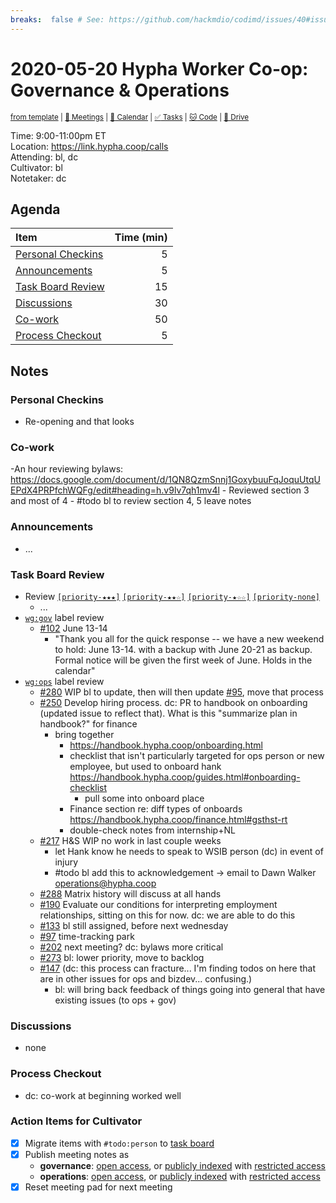 ```yaml
---
breaks:  false # See: https://github.com/hackmdio/codimd/issues/40#issuecomment-172927690
---
```

# 2020-05-20 Hypha Worker Co-op: Governance & Operations

<sup>[from template][template] | [:notebook: Meetings][meetings] | [:date: Calendar][calendar] | [:white_check_mark: Tasks][tasks] | [:cat: Code][gh] | [:open_file_folder: Drive][drive]</sup>

Time:       9:00-11:00pm ET  
Location:   https://link.hypha.coop/calls  
Attending:  bl, dc  
Cultivator: bl  
Notetaker:  dc

## Agenda

| Item                                            | Time (min) |
|:------------------------------------------------|-----------:|
| [Personal Checkins](#Personal-Checkins)         |          5 |
| [Announcements](#Announcements)                 |          5 |
| [Task Board Review](#Task-Board-Review)         |         15 |
| [Discussions](#Discussions)                     |         30 |
| [Co-work](#Co-work)                             |         50 |
| [Process Checkout](#Process-Checkout)           |          5 |

## Notes

### Personal Checkins

- Re-opening and that looks 


### Co-work

-An hour reviewing bylaws: https://docs.google.com/document/d/1QN8QzmSnnj1GoxybuuFqJoquUtqUEPdX4PRPfchWQFg/edit#heading=h.v9lv7qh1mv4l
    - Reviewed section 3 and most of 4
    - #todo bl to review section 4, 5 leave notes 

### Announcements

- ...

### Task Board Review

- Review [`[priority-★★★]`][l-pri-hi] [`[priority-★★☆]`][l-pri-md] [`[priority-★☆☆]`][l-pri-lo] [`[priority-none]`][l-pri-none]
	- ...
- [`wg:gov`][l-gov] label review
    - [#102](https://github.com/hyphacoop/organizing/issues/102) June 13-14 
        - "Thank you all for the quick response -- we have a new weekend to hold: June 13-14. with a backup with June 20-21 as backup.
            Formal notice will be given the first week of June. Holds in the calendar"
- [`wg:ops`][l-ops] label review
    - [#280](https://github.com/hyphacoop/organizing/issues/280) WIP bl to update, then will then update [#95](https://github.com/hyphacoop/organizing/issues/95), move that process
    - [#250](https://github.com/hyphacoop/organizing/issues/250) Develop hiring process. dc: PR to handbook on onboarding (updated issue to reflect that). What is this "summarize plan in handbook?" for finance
        - bring together
            - https://handbook.hypha.coop/onboarding.html
            - checklist that isn't particularly targeted for ops person or new employee, but used to onboard hank https://handbook.hypha.coop/guides.html#onboarding-checklist
                - pull some into onboard place
            - Finance section re: diff types of onboards https://handbook.hypha.coop/finance.html#gsthst-rt
            - double-check notes from internship+NL
    - [#217](https://github.com/hyphacoop/organizing/issues/217) H&S WIP no work in last couple weeks
        - let Hank know he needs to speak to WSIB person (dc) in event of injury
        - #todo bl add this to acknowledgement -> email to Dawn Walker <operations@hypha.coop>
    - [#288](https://github.com/hyphacoop/organizing/issues/288) Matrix history will discuss at all hands
    - [#190](https://github.com/hyphacoop/organizing/issues/190) Evaluate our conditions for interpreting employment relationships, sitting on this for now. dc: we are able to do this 
    - [#133](https://github.com/hyphacoop/organizing/issues/133) bl still assigned, before next wednesday
    - [#97](https://github.com/hyphacoop/organizing/issues/97) time-tracking park
    - [#202](https://github.com/hyphacoop/organizing/issues/202) next meeting? dc: bylaws more critical
    - [#273](https://github.com/hyphacoop/organizing/issues/273) bl: lower priority, move to backlog 
    - [#147](https://github.com/hyphacoop/organizing/issues/147) (dc: this process can fracture... I'm finding todos on here that are in other issues for ops and bizdev... confusing.)
        - bl: will bring back feedback of things going into general that have existing issues (to ops + gov)

### Discussions

- none


### Process Checkout

- dc: co-work at beginning worked well


### Action Items for Cultivator

- [x] Migrate items with `#todo:person` to [task board][tasks]
- [x] Publish meeting notes as
	- **governance**: [open access][gov-public], or [publicly indexed][gov-index] with [restricted access][gov-private]
	- **operations**: [open access][ops-public], or [publicly indexed][ops-index] with [restricted access][ops-private]
- [x] Reset meeting pad for next meeting

<!-- Links: Important -->
[template]: https://link.hypha.coop/wg-gov-template
[meetings]: https://link.hypha.coop/meetings
[calendar]: https://link.hypha.coop/calendar
[tasks]:    https://link.hypha.coop/tasks
[gh]:       https://link.hypha.coop/gh
[drive]:    https://link.hypha.coop/drive

<!-- Links: Labels -->
[l-pri-hi]: https://github.com/orgs/hyphacoop/projects/2?card_filter_query=label:[priority-★★★]
[l-pri-md]: https://github.com/orgs/hyphacoop/projects/2?card_filter_query=label:[priority-★★☆]
[l-pri-lo]: https://github.com/orgs/hyphacoop/projects/2?card_filter_query=label:[priority-★☆☆]
[l-pri-none]: https://github.com/orgs/hyphacoop/projects/2?card_filter_query=-label:[priority-★☆☆]+-label:[priority-★★☆]+-label:[priority-★★★]
[l-biz]: https://github.com/orgs/hyphacoop/projects/2?card_filter_query=label:"wg:business-planning"
[l-fin]: https://github.com/orgs/hyphacoop/projects/2?card_filter_query=label:"wg:finance"
[l-gov]: https://github.com/orgs/hyphacoop/projects/2?card_filter_query=label:"wg:governance
[l-inf]: https://github.com/orgs/hyphacoop/projects/2?card_filter_query=label:"wg:infrastructure"
[l-ops]: https://github.com/orgs/hyphacoop/projects/2?card_filter_query=label:"wg:operations"
[l-none]: https://github.com/orgs/hyphacoop/projects/2?card_filter_query=-label:wg:operations+-label:wg:infrastructure+-label:wg:finance+-label:wg:governance+-label:wg:business-planning

<!-- Links: Archive -->
[biz-public]:   https://github.com/hyphacoop/organizing/new/master?filename=_posts/meeting-notes/2020-MM-DD-business-planning.md
[biz-index]:    https://github.com/hyphacoop/organizing/new/master?filename=_posts/private/meeting-notes/2020-MM-DD-business-planning.md&value=Empty%20file%20for%20public%20indexing%20of%20access-restricted%20file.
[biz-private]:  https://github.com/hyphacoop/organizing-private/new/master?filename=meeting-notes/2020-MM-DD-business-planning.md
[fin-public]:   https://github.com/hyphacoop/organizing/new/master?filename=_posts/meeting-notes/2020-MM-DD-finance.md
[fin-index]:    https://github.com/hyphacoop/organizing/new/master?filename=_posts/private/meeting-notes/2020-MM-DD-finance.md&value=Empty%20file%20for%20public%20indexing%20of%20access-restricted%20file.
[fin-private]:  https://github.com/hyphacoop/organizing-private/new/master?filename=meeting-notes/2020-MM-DD-finance.md
[gov-public]:   https://github.com/hyphacoop/organizing/new/master?filename=_posts/meeting-notes/2020-MM-DD-governance.md
[gov-index]:    https://github.com/hyphacoop/organizing/new/master?filename=_posts/private/meeting-notes/2020-MM-DD-governance.md&value=Empty%20file%20for%20public%20indexing%20of%20access-restricted%20file.
[gov-private]:  https://github.com/hyphacoop/organizing-private/new/master?filename=meeting-notes/2020-MM-DD-governance.md
[inf-public]:   https://github.com/hyphacoop/organizing/new/master?filename=_posts/meeting-notes/2020-MM-DD-infrastructure.md
[inf-index]:    https://github.com/hyphacoop/organizing/new/master?filename=_posts/private/meeting-notes/2020-MM-DD-infrastructure.md&value=Empty%20file%20for%20public%20indexing%20of%20access-restricted%20file.
[inf-private]:  https://github.com/hyphacoop/organizing-private/new/master?filename=meeting-notes/2020-MM-DD-infrastructure.md
[ops-public]:   https://github.com/hyphacoop/organizing/new/master?filename=_posts/meeting-notes/2020-MM-DD-operations.md
[ops-index]:    https://github.com/hyphacoop/organizing/new/master?filename=_posts/private/meeting-notes/2020-MM-DD-operations.md&value=Empty%20file%20for%20public%20indexing%20of%20access-restricted%20file.
[ops-private]:  https://github.com/hyphacoop/organizing-private/new/master?filename=meeting-notes/2020-MM-DD-operations.md
